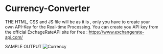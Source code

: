 # Currency-Converter
THE HTML, CSS and JS file will be as it is , only you have to create your own API-Key for the Real-time Processing.
You can create you API key from the official ExchageRateAPI site for free : https://www.exchangerate-api.com/

SAMPLE OUTPUT 
![Currency](https://github.com/VSi07/Currency-Converter/assets/118212213/64f1a67b-d693-4e36-9e9e-5a502743ade9)
